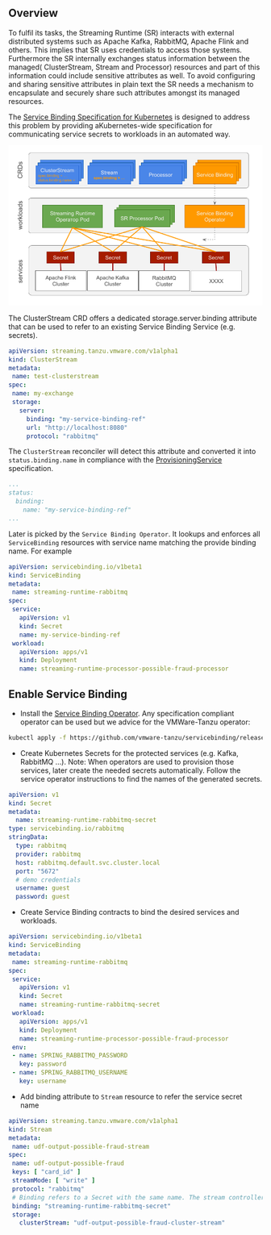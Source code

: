 
## Overview

To fulfil its tasks, the Streaming Runtime (SR) interacts with external distributed systems such as Apache Kafka, RabbitMQ, Apache Flink and others. This implies that SR uses credentials to access those systems. 
Furthermore the SR internally exchanges status information between the managed( ClusterStream, Stream and Processor) resources and part of this information could include sensitive attributes as well.
To avoid configuring and sharing sensitive attributes in plain text the SR needs a mechanism to encapsulate and securely share such attributes amongst its managed resources. 

The [Service Binding Specification for Kubernetes](https://servicebinding.io/) is designed to address this problem by providing aKubernetes-wide specification for communicating service secrets to workloads in an automated way.

![Streaming Runtime Service Binding](streaming-runtime-service-binding.png)

The ClusterStream CRD offers a dedicated storage.server.binding attribute that can be used to refer to an existing Service Binding Service (e.g. secrets).

```yaml
apiVersion: streaming.tanzu.vmware.com/v1alpha1
kind: ClusterStream
metadata:
 name: test-clusterstream
spec:
 name: my-exchange
 storage:
   server:
     binding: "my-service-binding-ref"
     url: "http://localhost:8080"
     protocol: "rabbitmq"     
```

The `ClusterStream` reconciler will detect this attribute and converted it into `status.binding.name` in compliance with the [ProvisioningService](https://servicebinding.io/spec/core/1.0.0/#provisioned-service) specification.

```yaml
...
status:
  binding:
    name: "my-service-binding-ref"
...    
```

Later is picked by the `Service Binding Operator`. It lookups and enforces all `ServiceBinding` resources with service name matching the provide binding name. For example

```yaml
apiVersion: servicebinding.io/v1beta1
kind: ServiceBinding
metadata:
 name: streaming-runtime-rabbitmq
spec:
 service:
   apiVersion: v1
   kind: Secret
   name: my-service-binding-ref
 workload:
   apiVersion: apps/v1
   kind: Deployment
   name: streaming-runtime-processor-possible-fraud-processor
```

## Enable Service Binding

* Install the [Service Binding Operator](https://github.com/vmware-tanzu/servicebinding).
Any specification compliant operator can be used but we advice for the VMWare-Tanzu operator:
```bash
kubectl apply -f https://github.com/vmware-tanzu/servicebinding/releases/download/v0.7.1/service-bindings-0.7.1.yaml
```

* Create Kubernetes Secrets for the protected services (e.g. Kafka, RabbitMQ …). 
Note: When operators are used to provision those services, later create the needed secrets automatically. Follow the service operator instructions to find the names of the generated secrets.

```yaml
apiVersion: v1
kind: Secret
metadata:
  name: streaming-runtime-rabbitmq-secret
type: servicebinding.io/rabbitmq
stringData:
  type: rabbitmq
  provider: rabbitmq
  host: rabbitmq.default.svc.cluster.local
  port: "5672"
  # demo credentials
  username: guest
  password: guest
```

* Create Service Binding contracts to bind the desired services and workloads.

```yaml
apiVersion: servicebinding.io/v1beta1
kind: ServiceBinding
metadata:
 name: streaming-runtime-rabbitmq
spec:
 service:
   apiVersion: v1
   kind: Secret
   name: streaming-runtime-rabbitmq-secret
 workload:
   apiVersion: apps/v1
   kind: Deployment
   name: streaming-runtime-processor-possible-fraud-processor
 env:
 - name: SPRING_RABBITMQ_PASSWORD
   key: password
 - name: SPRING_RABBITMQ_USERNAME
   key: username
```

* Add binding attribute to `Stream` resource to refer the service secret name

```yaml
apiVersion: streaming.tanzu.vmware.com/v1alpha1
kind: Stream
metadata:
 name: udf-output-possible-fraud-stream
spec:
 name: udf-output-possible-fraud
 keys: [ "card_id" ]
 streamMode: [ "write" ]
 protocol: "rabbitmq"
 # Binding refers to a Secret with the same name. The stream controller uses this binding to configure ClusterStream's auto-creation
 binding: "streaming-runtime-rabbitmq-secret"
 storage:
   clusterStream: "udf-output-possible-fraud-cluster-stream"
```